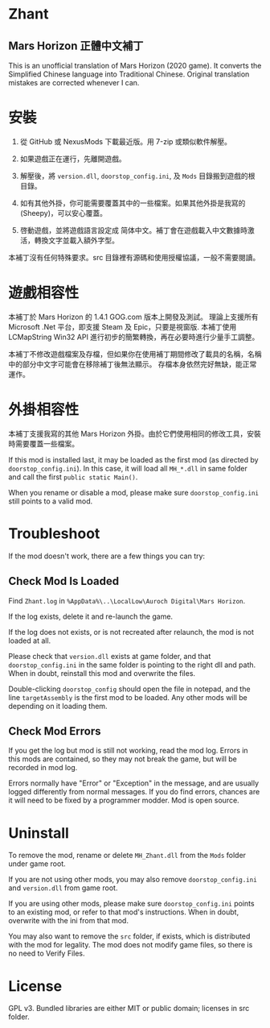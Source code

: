 # Zhant #
## Mars Horizon 正體中文補丁 ##

This is an unofficial translation of Mars Horizon (2020 game).
It converts the Simplified Chinese language into Traditional Chinese.
Original translation mistakes are corrected whenever I can.

# 安裝 #

1. 從 GitHub 或 NexusMods 下載最近版。用 7-zip 或類似軟件解壓。

2. 如果遊戲正在運行，先離開遊戲。

3. 解壓後，將 `version.dll`, `doorstop_config.ini`, 及 `Mods` 目錄搬到遊戲的根目錄。

4. 如有其他外掛，你可能需要覆蓋其中的一些檔案。如果其他外掛是我寫的(Sheepy)，可以安心覆蓋。

5. 啓動遊戲，並將遊戲語言設定成 简体中文。補丁會在遊戲載入中文數據時激活，轉換文字並載入額外字型。

本補丁沒有任何特殊要求。src 目錄裡有源碼和使用授權協議，一般不需要閱讀。


# 遊戲相容性 #

本補丁於 Mars Horizon 的 1.4.1 GOG.com 版本上開發及測試。
理論上支援所有 Microsoft .Net 平台，即支援 Steam 及 Epic，只要是視窗版.
本補丁使用 LCMapString Win32 API 進行初步的簡繁轉換，再在必要時進行少量手工調整。

本補丁不修改遊戲檔案及存檔，但如果你在使用補丁期間修改了載具的名稱，名稱中的部分中文字可能會在移除補丁後無法顯示。
存檔本身依然完好無缺，能正常運作。


# 外掛相容性 #

本補丁支援我寫的其他 Mars Horizon 外掛。由於它們使用相同的修改工具，安裝時需要覆蓋一些檔案。

If this mod is installed last, it may be loaded as the first mod (as directed by `doorstop_config.ini`).
In this case, it will load all `MH_*.dll` in same folder and call the first `public static Main()`.

When you rename or disable a mod, please make sure `doorstop_config.ini` still points to a valid mod.


# Troubleshoot #

If the mod doesn't work, there are a few things you can try:

## Check Mod Is Loaded

Find `Zhant.log` in `%AppData%\..\LocalLow\Auroch Digital\Mars Horizon`.

If the log exists, delete it and re-launch the game.

If the log does not exists, or is not recreated after relaunch, the mod is not loaded at all.

Please check that `version.dll` exists at game folder,
and that `doorstop_config.ini` in the same folder is pointing to the right dll and path.
When in doubt, reinstall this mod and overwrite the files.

Double-clicking `doorstop_config` should open the file in notepad, and the line `targetAssembly` is the first mod to be loaded.
Any other mods will be depending on it loading them.

## Check Mod Errors

If you get the log but mod is still not working, read the mod log.
Errors in this mods are contained, so they may not break the game, but will be recorded in mod log.

Errors normally have "Error" or "Exception" in the message, and are usually logged differently from normal messages.
If you do find errors, chances are it will need to be fixed by a programmer modder.  Mod is open source.


# Uninstall #

To remove the mod, rename or delete `MH_Zhant.dll` from the `Mods` folder under game root.

If you are not using other mods, you may also remove `doorstop_config.ini` and `version.dll` from game root.

If you are using other mods, please make sure `doorstop_config.ini` points to an existing mod, or refer to that mod's instructions.
When in doubt, overwrite with the ini from that mod.

You may also want to remove the `src` folder, if exists, which is distributed with the mod for legality.
The mod does not modify game files, so there is no need to Verify Files.


# License #

GPL v3.  Bundled libraries are either MIT or public domain; licenses in src folder.